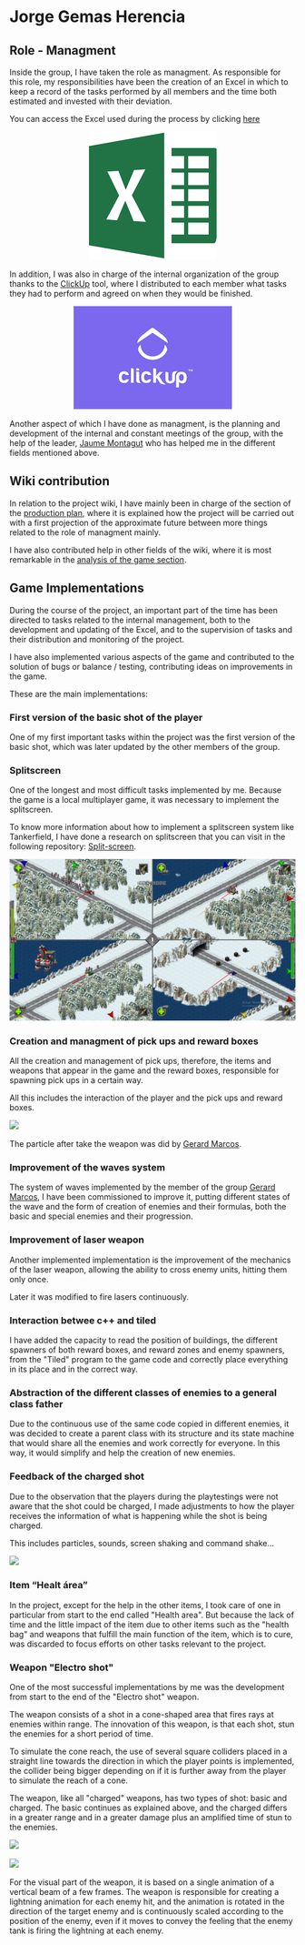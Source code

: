 # Jorge Gemas Herencia

## Role - Managment

Inside the group, I have taken the role as managment. As responsible for this role, my responsibilities have been the creation of an Excel in which to keep a record of the tasks performed by all members and the time both estimated and invested with their deviation.

You can access the Excel used during the process by clicking [here](https://docs.google.com/spreadsheets/d/113tm7NAg_KK83d1rDMhxiy8_wCKlocxPwiix-iR6Y-M/edit?usp=sharing)

<p align="center">
  <img src="https://github.com/gamificalostudio/Tankerfield/blob/master/docs/Jorge_Contributions_doc/Excel_image.png">
</p>

In addition, I was also in charge of the internal organization of the group thanks to the [ClickUp](https://clickup.com/) tool, where I distributed to each member what tasks they had to perform and agreed on when they would be finished.


<p align="center">
  <img src="https://github.com/gamificalostudio/Tankerfield/blob/master/docs/Jorge_Contributions_doc/ClickUp_image.png">
</p>

Another aspect of which I have done as managment, is the planning and development of the internal and constant meetings of the group, with the help of the leader, [Jaume Montagut](https://github.com/JaumeMontagut) who has helped me in the different fields mentioned above.

## Wiki contribution

In relation to the project wiki, I have mainly been in charge of the section of the [production plan](https://github.com/gamificalostudio/Tankerfield/wiki/Production-Plan), where it is explained how the project will be carried out with a first projection of the approximate future between more things related to the role of managment mainly.

I have also contributed help in other fields of the wiki, where it is most remarkable in the [analysis of the game section](https://github.com/gamificalostudio/Tankerfield/wiki/General-analysis-of-the-original-game).
 
## Game Implementations

During the course of the project, an important part of the time has been directed to tasks related to the internal management, both to the development and updating of the Excel, and to the supervision of tasks and their distribution and monitoring of the project. 

I have also implemented various aspects of the game and contributed to the solution of bugs or balance / testing, contributing ideas on improvements in the game.

These are the main implementations:

### First version of the basic shot of the player
One of my first important tasks within the project was the first version of the basic shot, which was later updated by the other members of the group.

### Splitscreen
One of the longest and most difficult tasks implemented by me. Because the game is a local multiplayer game, it was necessary to implement the splitscreen. 

To know more information about how to implement a splitscreen system like Tankerfield, I have done a research on splitscreen that you can visit in the following repository: [Split-screen](https://github.com/jorgegh2/Split-screen).

![](https://github.com/gamificalostudio/Tankerfield/blob/master/docs/Jorge_Contributions_doc/Split_screen.jpg)

### Creation and managment of pick ups and reward boxes
All the creation and management of pick ups, therefore, the items and weapons that appear in the game and the reward boxes, responsible for spawning pick ups in a certain way.

All this includes the interaction of the player and the pick ups and reward boxes.

![](https://github.com/gamificalostudio/Tankerfield/blob/master/docs/Jorge_Contributions_doc/Reward_bobex_and_pick_ups.gif)

The particle after take the weapon was did by [Gerard Marcos](https://github.com/vsRushy).

### Improvement of the waves system
The system of waves implemented by the member of the group [Gerard Marcos](https://github.com/vsRushy), I have been commissioned to improve it, putting different states of the wave and the form of creation of enemies and their formulas, both the basic and special enemies and their progression.

### Improvement of laser weapon
Another implemented implementation is the improvement of the mechanics of the laser weapon, allowing the ability to cross enemy units, hitting them only once.

Later it was modified to fire lasers continuously.

### Interaction betwee c++ and tiled
I have added the capacity to read the position of buildings, the different spawners of both reward boxes, and reward zones and enemy spawners, from the "Tiled" program to the game code and correctly place everything in its place and in the correct way.

### Abstraction of the different classes of enemies to a general class father
Due to the continuous use of the same code copied in different enemies, it was decided to create a parent class with its structure and its state machine that would share all the enemies and work correctly for everyone. In this way, it would simplify and help the creation of new enemies.

### Feedback of the charged shot
Due to the observation that the players during the playtestings were not aware that the shot could be charged, I made adjustments to how the player receives the information of what is happening while the shot is being charged. 

This includes particles, sounds, screen shaking and command shake...

![](https://github.com/gamificalostudio/Tankerfield/blob/master/docs/Jorge_Contributions_doc/Feedback_charged_shot.gif)

### Item “Healt área”
In the project, except for the help in the other items, I took care of one in particular from start to the end called "Health area". But because the lack of time and the little impact of the item due to other items such as the "health bag" and weapons that fulfill the main function of the item, which is to cure, was discarded to focus efforts on other tasks relevant to the project.

### Weapon "Electro shot"
One of the most successful implementations by me was the development from start to the end of the "Electro shot" weapon.

The weapon consists of a shot in a cone-shaped area that fires rays at enemies within range. The innovation of this weapon, is that each shot, stun the enemies for a short period of time.

To simulate the cone reach, the use of several square colliders placed in a straight line towards the direction in which the player points is implemented, the collider being bigger depending on if it is further away from the player to simulate the reach of a cone.

The weapon, like all "charged" weapons, has two types of shot: basic and charged. The basic continues as explained above, and the charged differs in a greater range and in a greater damage plus an amplified time of stun to the enemies.

![](https://github.com/gamificalostudio/Tankerfield/blob/master/docs/Jorge_Contributions_doc/Electro_shot_basic.gif)

![](https://github.com/gamificalostudio/Tankerfield/blob/master/docs/Jorge_Contributions_doc/Electro_shot_charged.gif)

For the visual part of the weapon, it is based on a single animation of a vertical beam of a few frames. The weapon is responsible for creating a lightning animation for each enemy hit, and the animation is rotated in the direction of the target enemy and is continuously scaled according to the position of the enemy, even if it moves to convey the feeling that the enemy tank is firing the lightning at each enemy.
